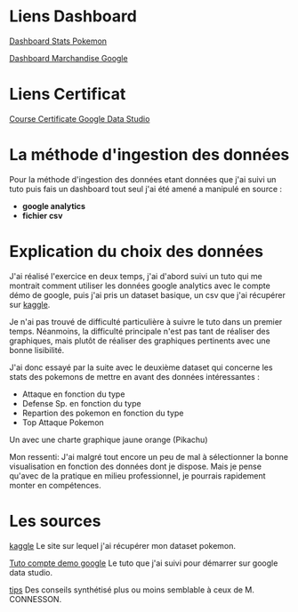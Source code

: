 # Liens Dashboard

[Dashboard Stats Pokemon](https://datastudio.google.com/reporting/d6370320-d151-4298-acb5-1b8ed50b83cc)

[Dashboard Marchandise Google](https://datastudio.google.com/reporting/79be6669-071b-4522-97af-35f09d83b2bd)


# Liens Certificat 

[Course Certificate Google Data Studio](https://drive.google.com/file/d/17Bkem178DFu4ycQ_4cvXuxweKAeH6wT8/view?usp=sharing)


# La méthode d'ingestion des données    

Pour la méthode d'ingestion des données etant données que j'ai suivi un tuto puis fais un dashboard tout seul j'ai été amené a manipulé 
en source : 
* **google analytics** 
* **fichier csv** 


# Explication du choix des données

J'ai réalisé l'exercice en deux temps, j'ai d'abord suivi un tuto qui me montrait comment utiliser les données google
analytics avec le compte démo de google, puis j'ai pris un dataset basique, un csv que j'ai récupérer sur [kaggle](https://www.kaggle.com/abcsds/pokemon).

Je n'ai pas trouvé de difficulté particulière à suivre le tuto dans un premier temps. Néanmoins, la difficulté principale n'est pas tant de réaliser des graphiques, mais plutôt de réaliser des graphiques pertinents avec une bonne lisibilité.

J'ai donc essayé par la suite avec le deuxième dataset qui concerne les stats des pokemons de mettre en avant des données intéressantes :
* Attaque en fonction du type
* Defense Sp. en fonction du type
* Repartion des pokemon en fonction du type
* Top Attaque Pokemon

Un avec une charte graphique jaune orange (Pikachu)

Mon ressenti: J'ai malgré tout encore un peu de mal à sélectionner la bonne visualisation en fonction des données dont je dispose. Mais je pense qu'avec de la pratique en milieu professionnel,
je pourrais rapidement monter en compétences.


# Les sources 

[kaggle](https://www.kaggle.com/abcsds/pokemon)
Le site sur lequel j'ai récupérer mon dataset pokemon.

[Tuto compte demo google](https://www.youtube.com/watch?v=4xmyomDMnnc&t=330s)
Le tuto que j'ai suivi pour démarrer sur google data studio.

[tips](https://www.solution-bi.com/6-cles-pour-creer-le-tableau-de-bord-ideal/)
Des conseils synthétisé plus ou moins semblable à ceux de M. CONNESSON.
